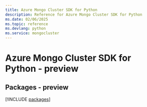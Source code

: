 ```yaml
---
title: Azure Mongo Cluster SDK for Python
description: Reference for Azure Mongo Cluster SDK for Python
ms.date: 02/06/2025
ms.topic: reference
ms.devlang: python
ms.service: mongocluster
---
```

# Azure Mongo Cluster SDK for Python - preview
## Packages - preview
[!INCLUDE [packages](mongo-cluster-index.md)]